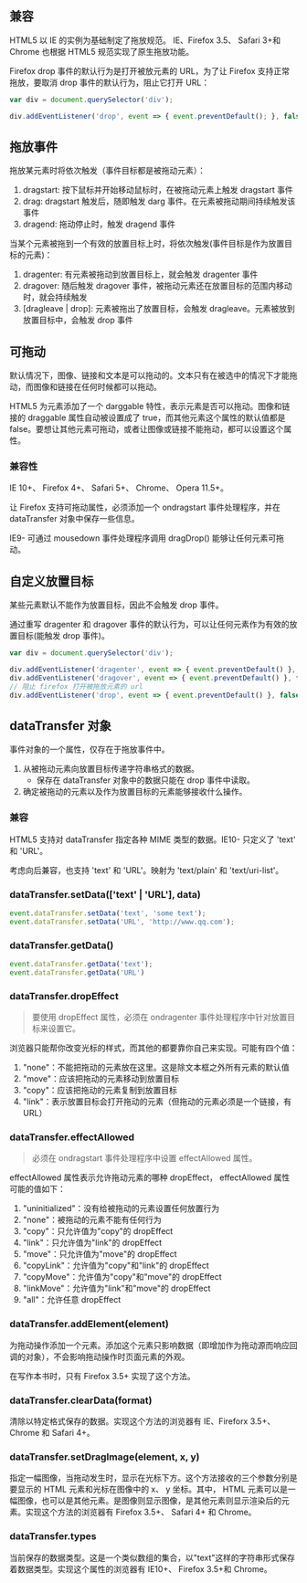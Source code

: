 ## 兼容

HTML5 以 IE 的实例为基础制定了拖放规范。 IE、Firefox 3.5、 Safari 3+和 Chrome 也根据 HTML5 规范实现了原生拖放功能。

Firefox drop 事件的默认行为是打开被放元素的 URL，为了让 Firefox 支持正常拖放，要取消 drop 事件的默认行为，阻止它打开 URL：

```js
var div = document.querySelector('div');

div.addEventListener('drop', event => { event.preventDefault(); }, false);
```


## 拖放事件

拖放某元素时将依次触发（事件目标都是被拖动元素）：

1. dragstart: 按下鼠标并开始移动鼠标时，在被拖动元素上触发 dragstart 事件
2. drag: dragstart 触发后，随即触发 darg 事件。在元素被拖动期间持续触发该事件
3. dragend: 拖动停止时，触发 dragend 事件

当某个元素被拖到一个有效的放置目标上时，将依次触发(事件目标是作为放置目标的元素)：

1. dragenter: 有元素被拖动到放置目标上，就会触发 dragenter 事件
2. dragover: 随后触发 dragover 事件，被拖动元素还在放置目标的范围内移动时，就会持续触发
3. [dragleave | drop]: 元素被拖出了放置目标，会触发 dragleave。元素被放到放置目标中，会触发 drop 事件

## 可拖动

默认情况下，图像、链接和文本是可以拖动的。文本只有在被选中的情况下才能拖动，而图像和链接在任何时候都可以拖动。

HTML5 为元素添加了一个 darggable 特性，表示元素是否可以拖动。图像和链接的 draggable 属性自动被设置成了 true，而其他元素这个属性的默认值都是 false。要想让其他元素可拖动，或者让图像或链接不能拖动，都可以设置这个属性。

### 兼容性

IE 10+、 Firefox 4+、 Safari 5+、 Chrome、 Opera 11.5+。

让 Firefox 支持可拖动属性，必须添加一个 ondragstart 事件处理程序，并在 dataTransfer 对象中保存一些信息。

IE9- 可通过 mousedown 事件处理程序调用 dragDrop() 能够让任何元素可拖动。

## 自定义放置目标

某些元素默认不能作为放置目标，因此不会触发 drop 事件。

通过重写 dragenter 和 dragover 事件的默认行为，可以让任何元素作为有效的放置目标(能触发 drop 事件)。

```js
var div = document.querySelector('div');

div.addEventListener('dragenter', event => { event.preventDefault() }, false);
div.addEventListener('dragover', event => { event.preventDefault() }, false);
// 阻止 firefox 打开被拖放元素的 url
div.addEventListener('drop', event => { event.preventDefault() }, false);
```

## dataTransfer 对象

事件对象的一个属性，仅存在于拖放事件中。

1. 从被拖动元素向放置目标传递字符串格式的数据。
    - 保存在 dataTransfer 对象中的数据只能在 drop 事件中读取。
2. 确定被拖动的元素以及作为放置目标的元素能够接收什么操作。

### 兼容

HTML5 支持对 dataTransfer 指定各种 MIME 类型的数据。IE10- 只定义了 'text' 和 'URL'。

考虑向后兼容，也支持 'text' 和 'URL'。映射为 'text/plain' 和 'text/uri-list'。

### dataTransfer.setData(['text' | 'URL'], data)

```js
event.dataTransfer.setData('text', 'some text');
event.dataTransfer.setData('URL', 'http://www.qq.com');
```

### dataTransfer.getData()

```js
event.dataTransfer.getData('text');
event.dataTransfer.getData('URL')
```

### dataTransfer.dropEffect

> 要使用 dropEffect 属性，必须在 ondragenter 事件处理程序中针对放置目标来设置它。

浏览器只能帮你改变光标的样式，而其他的都要靠你自己来实现。可能有四个值：

1. "none"：不能把拖动的元素放在这里。这是除文本框之外所有元素的默认值
2. "move"：应该把拖动的元素移动到放置目标
3. "copy"：应该把拖动的元素复制到放置目标
4. "link"：表示放置目标会打开拖动的元素（但拖动的元素必须是一个链接，有 URL）

### dataTransfer.effectAllowed

> 必须在 ondragstart 事件处理程序中设置 effectAllowed 属性。

effectAllowed 属性表示允许拖动元素的哪种 dropEffect， effectAllowed 属性可能的值如下：

1. "uninitialized"：没有给被拖动的元素设置任何放置行为
2. "none"：被拖动的元素不能有任何行为
3. "copy"：只允许值为"copy"的 dropEffect
4. "link"：只允许值为"link"的 dropEffect
5. "move"：只允许值为"move"的 dropEffect
6. "copyLink"：允许值为"copy"和"link"的 dropEffect
7. "copyMove"：允许值为"copy"和"move"的 dropEffect
8. "linkMove"：允许值为"link"和"move"的 dropEffect
9. "all"：允许任意 dropEffect

### dataTransfer.addElement(element)

为拖动操作添加一个元素。添加这个元素只影响数据（即增加作为拖动源而响应回调的对象），不会影响拖动操作时页面元素的外观。

在写作本书时，只有 Firefox 3.5+ 实现了这个方法。

### dataTransfer.clearData(format)

清除以特定格式保存的数据。实现这个方法的浏览器有 IE、Fireforx 3.5+、Chrome 和 Safari 4+。

### dataTransfer.setDragImage(element, x, y)

指定一幅图像，当拖动发生时，显示在光标下方。这个方法接收的三个参数分别是要显示的 HTML 元素和光标在图像中的 x、 y 坐标。其中， HTML 元素可以是一幅图像，也可以是其他元素。是图像则显示图像，是其他元素则显示渲染后的元素。实现这个方法的浏览器有 Firefox 3.5+、 Safari 4+ 和 Chrome。

### dataTransfer.types

当前保存的数据类型。这是一个类似数组的集合，以"text"这样的字符串形式保存着数据类型。实现这个属性的浏览器有 IE10+、 Firefox 3.5+和 Chrome。
